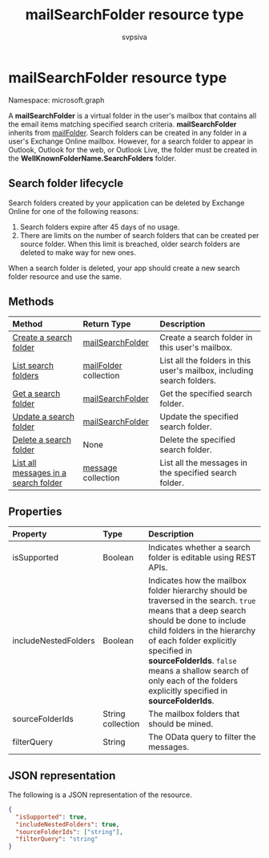 ﻿---
title: "mailSearchFolder resource type"
description: "A mailSearchFolder is a virtual folder in the user's mailbox that contains all the email items matching specified search criteria. mailSearchFolder inherits from mailFolder."
localization_priority: Normal
author: "svpsiva"
ms.prod: "outlook"
doc_type: resourcePageType
---

# mailSearchFolder resource type

Namespace: microsoft.graph

A **mailSearchFolder** is a virtual folder in the user's mailbox that contains all the email items matching specified search criteria. **mailSearchFolder** inherits from [mailFolder](mailfolder.md). Search folders can be created in any folder in a user's Exchange Online mailbox. However, for a search folder to appear in Outlook, Outlook for the web, or Outlook Live, the folder must be created in the **WellKnownFolderName.SearchFolders** folder. 

## Search folder lifecycle

Search folders created by your application can be deleted by Exchange Online for one of the following reasons:

1.	Search folders expire after 45 days of no usage. 
2.	There are limits on the number of search folders that can be created per source folder. When this limit is breached, older search folders are deleted to make way for new ones. 

When a search folder is deleted, your app should create a new search folder resource and use the same.

## Methods

| Method                                                                     | Return Type                             | Description                                                            |
| :------------------------------------------------------------------------- | :-------------------------------------- | :--------------------------------------------------------------------- |
| [Create a search folder](../api/mailsearchfolder-post.md)                  | [mailSearchFolder](mailsearchfolder.md) | Create a search folder in this user's mailbox.                         |
| [List search folders](../api/mailfolder-list-childfolders.md)              | [mailFolder](mailfolder.md) collection  | List all the folders in this user's mailbox, including search folders. |
| [Get a search folder](../api/mailfolder-get.md)                            | [mailSearchFolder](mailsearchfolder.md) | Get the specified search folder.                                       |
| [Update a search folder](../api/mailsearchfolder-update.md)                | [mailSearchFolder](mailsearchfolder.md) | Update the specified search folder.                                    |
| [Delete a search folder](../api/mailfolder-delete.md)                      | None                                    | Delete the specified search folder.                                    |
| [List all messages in a search folder](../api/mailfolder-list-messages.md) | [message](message.md) collection        | List all the messages in the specified search folder.                  |

## Properties

| Property             | Type              | Description                                                                                                                                                                                                                                                                                                                                |
| :------------------- | :---------------- | :----------------------------------------------------------------------------------------------------------------------------------------------------------------------------------------------------------------------------------------------------------------------------------------------------------------------------------------- |
| isSupported          | Boolean           | Indicates whether a search folder is editable using REST APIs.                                                                                                                                                                                                                                                                             |
| includeNestedFolders | Boolean           | Indicates how the mailbox folder hierarchy should be traversed in the search. `true` means that a deep search should be done to include child folders in the hierarchy of each folder explicitly specified in **sourceFolderIds**. `false` means a shallow search of only each of the folders explicitly specified in **sourceFolderIds**. |
| sourceFolderIds      | String collection | The mailbox folders that should be mined.                                                                                                                                                                                                                                                                                                  |
| filterQuery          | String            | The OData query to filter the messages.                                                                                                                                                                                                                                                                                                    |

## JSON representation

The following is a JSON representation of the resource.

<!-- {
  "blockType": "resource",
  "@odata.type": "microsoft.graph.mailSearchFolder"
}-->

```json
{
  "isSupported": true,
  "includeNestedFolders": true,
  "sourceFolderIds": ["string"],
  "filterQuery": "string"
}

```

<!-- uuid: 8fcb5dbc-d5aa-4681-8e31-b001d5168d79
2018-01-23 14:57:30 UTC -->

<!--
{
  "type": "#page.annotation",
  "description": "mailSearchFolder resource",
  "keywords": "",
  "section": "documentation",
  "tocPath": "",
  "suppressions": []
}
-->
